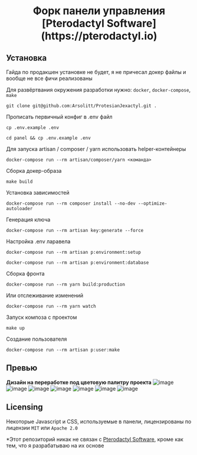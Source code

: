 <h1 align="center">Форк панели управления [Pterodactyl Software](https://pterodactyl.io)</h1>

## Установка

Гайда по продакшен установке не будет, я не причесал докер файлы и вообще не все фичи реализованы

Для развёртвания окружения разработки нужно: `docker`, `docker-compose`, `make`

```shell
git clone git@github.com:Arsolitt/ProtesianJexactyl.git .
```

Прописать первичный конфиг в .env файл

```shell
cp .env.example .env
```

```shell
cd panel && cp .env.example .env
```

Для запуска artisan / composer / yarn использовать helper-контейнеры

```shell
docker-compose run --rm artisan/composer/yarn <команда>
```

Сборка докер-образа

```shell
make build
```

Установка зависимостей

```shell
docker-compose run --rm composer install --no-dev --optimize-autoloader
```

Генерация ключа

```shell
docker-compose run --rm artisan key:generate --force
```

Настройка .env ларавела

```shell
docker-compose run --rm artisan p:environment:setup
```

```shell
docker-compose run --rm artisan p:environment:database
```

Сборка фронта

```shell
docker-compose run --rm yarn build:production
```

Или отслеживание изменений

```shell
docker-compose run --rm yarn watch
```

Запуск композа с проектом

```shell
make up
```

Создание пользователя

```shell
docker-compose run --rm artisan p:user:make
```

## Превью

<strong>Дизайн на переработке под цветовую палитру проекта</strong>
![image](https://user-images.githubusercontent.com/72230943/201116518-af5e3291-74f7-433a-b035-6d80e8c7e8f8.png)
![image](https://user-images.githubusercontent.com/72230943/201116580-ae864e7c-aac7-4766-ab9c-c6cb97d0b015.png)
![image](https://user-images.githubusercontent.com/72230943/201116688-b53d721e-c30f-424e-8a53-025f313ec98f.png)
![image](https://user-images.githubusercontent.com/72230943/201116840-92c00c15-5717-4121-83cd-69397f9bacba.png)
![image](https://user-images.githubusercontent.com/72230943/201116914-8b1c8867-c462-4b25-ae47-803b2e4ea39c.png)
![image](https://user-images.githubusercontent.com/72230943/201116959-a626e6fc-18a9-4c06-869e-2f13b37b8457.png)
![image](https://user-images.githubusercontent.com/72230943/201117028-3db8aa2e-b14b-4679-9f2c-c5afb208767c.png)

## Licensing

Некоторые Javascript и CSS, используемые в панели, лицензированы по лицензии `MIT` или `Apache 2.0`

*Этот репозиторий никак не связан с  [Pterodactyl Software](https://pterodactyl.io), кроме как тем, что я разрабатываю
на их основе
